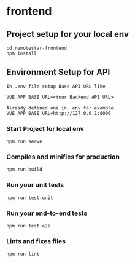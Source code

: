 # frontend

## Project setup for your local env
```
cd remotestar-frontend
npm install
```

## Environment Setup for API
```
In .env file setup Base API URL like 

VUE_APP_BASE_URL=<Your Backend API URL>

Already defined one in .env for example.
VUE_APP_BASE_URL=http://127.0.0.1:8000
```

### Start Project for local env
```
npm run serve
```

### Compiles and minifies for production
```
npm run build
```

### Run your unit tests
```
npm run test:unit
```

### Run your end-to-end tests
```
npm run test:e2e
```

### Lints and fixes files
```
npm run lint
```
